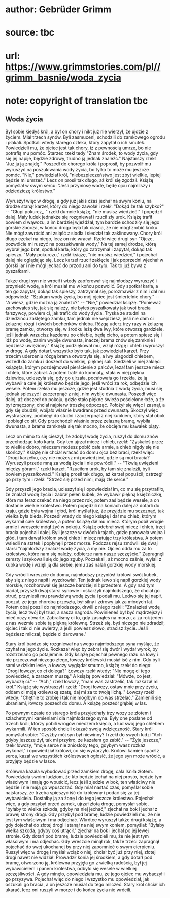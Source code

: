 # author: Gebrüder Grimm
# source: tbc
# url: https://www.grimmstories.com/pl//grimm_basnie/woda_zycia
# note: copyright of translation tbc

## Woda życia 

Był sobie kiedyś król, a był on chory i nikt już nie wierzył, że ujdzie
z życiem. Miał trzech synów. Byli zasmuceni, schodzili do zamkowego
ogrodu i płakali. Spotkali wtedy starego człeka, który zapytał o ich
smutek. Powiedzieli mu, że ojciec jest tak chory, iż z pewnością umrze,
bo nie potrafią mu pomóc. Starzec rzekł tedy "Znam środek, to wody
życia, gdy się jej napije, będzie zdrowy, trudno ją jednak znaleźć."
Najstarszy rzekł "Już ja ją znajdę." Poszedł do chorego króla i
poprosił, by pozwolił mu wyruszyć na poszukiwania wody życia, bo tylko
to może mu jeszcze pomóc. "Nie," powiedział król, "niebezpieczeństwo
jest zbyt wielkie, lepiej będzie mi umrzeć." Lecz on prosił tak długo,
aż król się zgodził. Książę pomyślał w swym sercu: "Jeśli przyniosę
wodę, będę ojcu najmilszy i odziedziczę królestwo."

Wyruszył więc w drogę, a gdy już jakiś czas jechał na swym koniu, na
drodze stanął karzeł, który do niego zawołał i rzekł: "Dokąd że tak
szybko?" -- "Głupi pokurcz,, " rzekł dumnie książę, "nie musisz
wiedzieć." I popędził dalej. Mały ludek jednakże się rozgniewał i
rzucił zły urok. Książę trafił bowiem d wąwozu, a im bardziej wjeżdżał,
tym bardzie schodziły się jego górskie zbocza, w końcu droga była tak
ciasna, że nie mógł zrobić kroku. Nie mógł zawrócić ani zsiąść z siodła
i siedział tak zaklinowany. Chory król długo czekał na niego, lecz on
nie wracał. Rzekł więc drugi syn "Ojcze, pozwólcie mi ruszyć na
poszukiwania wody," Na tej samej drodze, którą wybrał jego brat,
spotkał karła, który go zatrzymał i zapytał, dokąd tak spieszy. "Mały
pokurczu," rzekł książę, "nie musisz wiedzieć," i pojechał dalej nie
oglądając się. Lecz karzeł rzucił zaklęcie i jak poprzedni wjechał w
górski jar i nie mógł jechać do przodu ani do tyłu. Tak to już bywa z
pyszałkami.

Także drugi syn nie wrócił i wtedy zaoferował się najmłodszy wyruszyć i
przynieść wodę, a król musiał mu w końcu pozwolić. Gdy spotkał karła, a
ten go zapytał, dokąd tak spieszy, zatrzymał się, porozmawiał z nim i
dał mu odpowiedź: "Szukam wody życia, bo mój ojciec jest śmiertelnie
chory." -- "A wiesz, gdzie można ją znaleźć?" -- "Nie," powiedział
książę. "Ponieważ zachowałeś się, jak się należy, nie byłeś
pyszałkowaty jak twoi bracia fałszywcy, powiem ci, jak trafić do wody
życia. Tryska ze studni na dziedzińcu zaklętego zamku, tam jednak nie
wejdziesz, jeśli nie dam ci żelaznej rózgi i dwóch bochenków chleba.
Rózgą uderz trzy razy w żelazną bramę zamku, otworzy się, w środku leżą
dwa lwy, które otworzą gardziele, jeśli jednak wrzucisz każdemu po
chlebie, będą cicho, a potem spiesz się i idź po wodę, zanim wybije
dwunasta, inaczej brama znów się zamknie i będziesz uwięziony." Książę
podziękował mu, wziął rózgę i chleb i wyruszył w drogę. A gdy dotarł,
wszystko było tak, jak powiedział karzeł. Przy trzecim uderzeniu rózgą
brama otworzyła się, a lwy ułagodził chlebem, wszedł do zamku i doszedł
do wielkiej, pięknej sali. Siedzieli w niej zaklęci książęta, którym
pozdejmował pierścienie z palców, leżał tam jeszcze miecz i chleb, które
zabrał. A potem trafił do komnaty, stała w niej piękna dziewica,
ucieszyła się, gdy go ujrzała, pocałowała go i rzekła, że ją wybawił a
całe jej królestwo będzie jego, jeśli wróci za rok, odbędzie ich wesele.
Potem rzekła mu jeszcze, gdzie jest studnia z wodą życia, musi się
jednak spieszyć i zaczerpnąć z niej, nim wybije dwunasta. Poszedł więc
dalej, aż doszedł do pokoju, gdzie stało piękne świeżo pościelone łoże,
a że był zmęczony, chciał najpierw troszkę odpocząć. Położył się więc i
zasnął, a gdy się obudził, wbijało właśnie kwadrans przed dwunastą.
Skoczył więc wystraszony, podbiegł do studni i zaczerpnął z niej
kubkiem, który stał obok i pobiegł co sił. Gdy przechodził właśnie przez
żelazną bramę, wybiła dwunasta, a brama zamknęła się tak mocno, że
obcięła mu kawałek piąty.

Lecz on mimo to się cieszył, że zdobył wodę życia, ruszył do domu znów
przechodząc koło karła. Gdy ten ujrzał miecz i chleb, rzekł: "Zyskałeś
przez to wielkie dobro, mieczem możesz pobić całe armie, a chleb nigdy
się nie skończy." Książę nie chciał wracać do domu ojca bez braci,
rzekł więc: "Drogi karzełku, czy nie możesz mi powiedzieć, gdzie są moi
bracia? Wyruszyli przede mną za wodą życia i nie powrócili." -- "Tkwią
uwięzieni między górami," rzekł karzeł, "Rzuciłem urok, by tam się
znaleźli, byli bowiem pyszałkowaci." Książę prosił tak długo, aż karzeł
popuścił, ostrzegł go przy tym i rzekł: "Strzeż się przed nimi, mają
złe serce."

Gdy przyszli jego bracia, ucieszył się i opowiedział im, co mu się
przytrafiło, że znalazł wodę życia i zabrał pełen kubek, że wybawił
piękną księżniczkę, która ma teraz czekać na niego przez rok, potem zaś
będzie wesele, a on dostanie wielkie królestwo. Potem popędzili na
koniach dalej aż dotarli do kraju, gdzie była wojna i głód, król myślał
już, że przyjdzie mu sczeznąć, tak wielka była bieda. Poszedł wtedy do
niego książę i dał mu chleb, którym wykarmił całe królestwo, a potem
książę dał mu miecz. Którym pobił wrogie armie i wreszcie mógł żyć w
pokoju. Książę odebrał swój miecz i chleb, trzej bracia pojechali dalej.
Byli jeszcze w dwóch krajach, gdzie panowała wojna i głód, i tam dawał
królom swój chleb i miecz ratując trzy królestwa. A potem wsiedli na
statek i popłynęli przez morze. Podczas rejsu zmówili się dwaj starsi
"najmłodszy znalazł wodę życia, a my nie. Ojciec odda mu za to
królestwo, które nam się należy, odbierze nam nasze szczęście."
Zapragnęli zemsty i szykowali się do jego zguby. Poczekali, aż mocno
zaśnie, wylali z kubka wodę i wzięli ją dla siebie, jemu zaś nalali
gorzkiej wody morskiej.

Gdy wrócili wreszcie do domu, najmłodszy przyniósł królowi swój kubek,
aby się z niego napił i wyzdrowiał. Ten jednak lewo się napił gorzkiej
wody morskie, rozchorował się jeszcze bardziej niż przedtem. A gdy nad
tym biadał, przyszli dwaj starsi synowie i oskarżyli najmłodszego, że
chciał go otruć, przynieśli mu prawdziwą wodą życia i podali mu. Ledwo
się jej napił, poczuł, że jego choroba przeszła, był silny i zdrowy jak
za młodych lat. Potem obaj poszli do najmłodszego, drwili z niego
rzekli: "Znalazłeś wodę życia, lecz twój był trud, a nasza nagroda.
Powinieneś był być mądrzejszy i mieć oczy otwarte. Zabraliśmy ci to, gdy
zasnąłeś na morzu, a za rok jeden z nas weźmie sobie tą piękną królewnę.
Strzeż się, byś niczego nie zdradził, ojciec i tak ci nie uwierzy, a
jeśli powiesz słowo, stracisz życie. Jeśli będziesz milczał, będzie ci
darowane."

Stary król bardzo się rozgniewał na swego najmłodszego syna myśląc, że
czyhał na jego życie. Rozkazał więc by zebrał się dwór i wydał wyrok, by
rozstrzelano go potajemnie. Gdy książę pojechał pewnego razu na łowy i
nie przeczuwał niczego złego, łowczy królewski musiał iść z nim. Gdy
byli sami w dzikim lesie, a łowczy wyglądał smutno, książę rzekł do
niego: "Drogi łowczy, co ci dolega?" Łowczy rzekł wtedy: "Nie mogę ci
tego powiedzieć, a zarazem muszę." A książę powiedział: "Mówże, co
jest, wybaczę ci." -- "Ach," rzekł łowczy, "mam was zastrzelić, tak
rozkazał mi król." Książę się wystraszył i rzekł: "Drogi łowczy, ostaw
mnie przy życiu, oddam ci moją królewską szatę, daj mi za to twoją
lichą.." Łowczy rzekł wtedy: "Chętnie to zrobię i tak nie mógłbym do
was strzelać." Zamienili się ubraniami, łowczy poszedł do domu. A
książę poszedł głębiej w las.

Po pewnym czasie do starego króla przyjechały trzy wozy ze złotem i
szlachetnymi kamieniami dla najmłodszego syna. Były one posłane od
trzech króli, którzy pobili wrogów mieczem księcia, a lud swój jego
chlebem wykarmili. W ten sposób chcieli okazać swoją wdzięczność. Stary
król pomyślał sobie: "Czyżby mój syn był niewinny? I rzekł do swych
ludzi "Ach gdyby jeszcze żył, tak mi przykro, że kazałem go zabić." --
"Żyje jeszcze," rzekł łowczy, "moje serce nie zniosłoby tego, gdybym
wasz rozkaz wykonał," i opowiedział królowi, co się wydarzyło. Królowi
kamień spadł z serca, kazał we wszystkich królestwach ogłosić, że jego
syn może wrócić, a przyjęty będzie w łasce.

Królewna kazała wybudować przed zamkiem drogę, cała lśniła złotem.
Powiedziała swoim ludziom, że kto będzie jechał na niej prosto, będzie
tym właściwym i mają go wpuścić, lecz jeśli zjedzie w bok, ten właściwy
nie będzie i nie mają go wpuszczać. Gdy miał nastać czas, pomyślał sobie
najstarszy, że trzeba spieszyć iść do królewny i podać się za jej
wybawiciela. Dostałby ją za żonę i do tego jeszcze królestwo. Pojechał
więc, a gdy przybył przed zamek, ujrzał złotą drogę, pomyślał sobie,
"byłaby to wielka szkoda, gdyby na niej jechać," zjechał na bok i
jechał z prawej strony drogi. Gdy przybył pod bramę, ludzie powiedzieli
mu, że nie jest tym właściwym i ma odjechać. Wkrótce wyruszył także
drugi książę, a gdy dojechał do złotej drogi i stanął na niej swym
koniem, pomyślał: "Byłaby wielka szkoda, gdyby coś utrącił," zjechał
na bok i jechał po jej lewej stronie. Gdy dotarł pod bramę, ludzie
powiedzieli mu, że nie jest tym właściwym i ma odjechać. Gdy wreszcie
minął rok, także trzeci zapragnął pojechać do swej ukochanej by przy
niej zapomnieć o swym cierpieniu. Ruszył więc w drogę i myślał wciąż o
niej, chciał być już przy niej, złotej drogi nawet nie widział.
Prowadził konia jej środkiem, a gdy dotarł pod bramę, otworzono ją,
królewna przyjęła go z wielką radością, był jej wybawicielem i panem
królestwa, odbyło się wesele w wielkiej szczęśliwości. A gdy minęło,
opowiedziała mu, że jego ojciec mu wybaczył i go przyzywa. Pojechał więc
do niego i wszystko mu opowiedział, jak oszukali go bracia, a on jeszcze
musiał do tego milczeć. Stary król chciał ich ukarać, lecz oni ruszyli w
morze i do końca życia nie wrócili.
